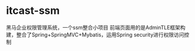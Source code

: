 # itcast-ssm 
黑马企业权限管理系统，一个ssm整合小项目
前端页面用的是AdminTLE框架构建，整合了Spring+SpringMVC+Mybatis，运用Spring security进行权限访问控制
